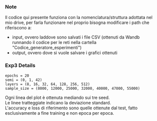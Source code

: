 ### Note
Il codice qui presente funziona con la nomenclatura/struttura adottata nel mio drive, per farla funzionare nel proprio bisogna modificare i path che riferiscono a:
- input, ovvero laddove sono salvati i file CSV (ottenuti da Wandb runnando il codice per le reti nella cartella "Codice_generatore_esperimenti") 
- output, ovvero dove si vuole salvare i grafici ottenuti

### Exp3 Details
    epochs = 20
    semi = (0, 1, 42)
    layers = (8, 16, 32, 64, 128, 256, 512)
    sample_size = (8000, 12000, 25000, 32000, 40000, 47000, 55000)

Ogni linea del plot è ottenuta mediando sui tre seed. <br> 
Le linee tratteggiate indicano la deviazione standard. <br>
L'accuracy e loss di riferimento sono quelle ottenute dal test, fatto esclusivamente a fine training e non epoca per epoca.
